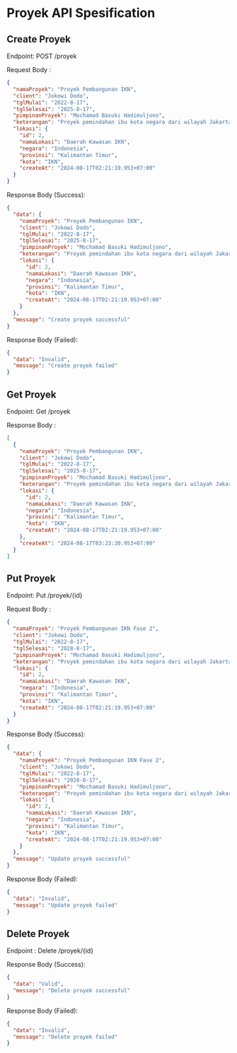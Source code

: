 # Proyek API Spesification

## Create Proyek

Endpoint: POST /proyek

Request Body :

```json
{
  "namaProyek": "Proyek Pembangunan IKN",
  "client": "Jokowi Dodo",
  "tglMulai": "2022-8-17",
  "tglSelesai": "2025-8-17",
  "pimpinanProyek": "Mochamad Basuki Hadimuljono",
  "keterangan": "Proyek pemindahan ibu kota negara dari wilayah Jakarta ke Kalimantan Timur",
  "lokasi": {
    "id": 2,
    "namaLokasi": "Daerah Kawasan IKN",
    "negara": "Indonesia",
    "provinsi": "Kalimantan Timur",
    "kota": "IKN",
    "createAt": "2024-08-17T02:21:19.953+07:00"
  }
}
```

Response Body (Success):

```json
{
  "data": {
    "namaProyek": "Proyek Pembangunan IKN",
    "client": "Jokowi Dodo",
    "tglMulai": "2022-8-17",
    "tglSelesai": "2025-8-17",
    "pimpinanProyek": "Mochamad Basuki Hadimuljono",
    "keterangan": "Proyek pemindahan ibu kota negara dari wilayah Jakarta ke Kalimantan Timur",
    "lokasi": {
      "id": 2,
      "namaLokasi": "Daerah Kawasan IKN",
      "negara": "Indonesia",
      "provinsi": "Kalimantan Timur",
      "kota": "IKN",
      "createAt": "2024-08-17T02:21:19.953+07:00"
    }
  },
  "message": "Create proyek successful"
}
```

Response Body (Failed):

```json
{
  "data": "Invalid",
  "message": "Create proyek failed"
}
```

## Get Proyek

Endpoint: Get /proyek

Response Body :

```json
[
  {
    "namaProyek": "Proyek Pembangunan IKN",
    "client": "Jokowi Dodo",
    "tglMulai": "2022-8-17",
    "tglSelesai": "2025-8-17",
    "pimpinanProyek": "Mochamad Basuki Hadimuljono",
    "keterangan": "Proyek pemindahan ibu kota negara dari wilayah Jakarta ke Kalimantan Timur",
    "lokasi": {
      "id": 2,
      "namaLokasi": "Daerah Kawasan IKN",
      "negara": "Indonesia",
      "provinsi": "Kalimantan Timur",
      "kota": "IKN",
      "createAt": "2024-08-17T02:21:19.953+07:00"
    },
    "createAt": "2024-08-17T03:23:20.953+07:00"
  }
]
```

## Put Proyek

Endpoint: Put /proyek/{id}

Request Body :

```json
{
  "namaProyek": "Proyek Pembangunan IKN Fase 2",
  "client": "Jokowi Dodo",
  "tglMulai": "2022-8-17",
  "tglSelesai": "2028-8-17",
  "pimpinanProyek": "Mochamad Basuki Hadimuljono",
  "keterangan": "Proyek pemindahan ibu kota negara dari wilayah Jakarta ke Kalimantan Timur",
  "lokasi": {
    "id": 2,
    "namaLokasi": "Daerah Kawasan IKN",
    "negara": "Indonesia",
    "provinsi": "Kalimantan Timur",
    "kota": "IKN",
    "createAt": "2024-08-17T02:21:19.953+07:00"
  }
}
```

Response Body (Success):

```json
{
  "data": {
    "namaProyek": "Proyek Pembangunan IKN Fase 2",
    "client": "Jokowi Dodo",
    "tglMulai": "2022-8-17",
    "tglSelesai": "2028-8-17",
    "pimpinanProyek": "Mochamad Basuki Hadimuljono",
    "keterangan": "Proyek pemindahan ibu kota negara dari wilayah Jakarta ke Kalimantan Timur",
    "lokasi": {
      "id": 2,
      "namaLokasi": "Daerah Kawasan IKN",
      "negara": "Indonesia",
      "provinsi": "Kalimantan Timur",
      "kota": "IKN",
      "createAt": "2024-08-17T02:21:19.953+07:00"
    }
  },
  "message": "Update proyek successful"
}
```

Response Body (Failed):

```json
{
  "data": "Invalid",
  "message": "Update proyek failed"
}
```

## Delete Proyek

Endpoint : Delete /proyek/{id}

Response Body (Success):

```json
{
  "data": "Valid",
  "message": "Delete proyek successful"
}
```

Response Body (Failed):

```json
{
  "data": "Invalid",
  "message": "Delete proyek failed"
}
```
